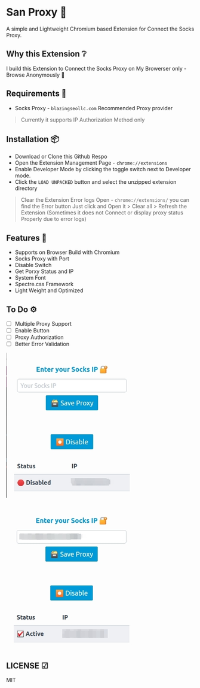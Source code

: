 # San Proxy 🔐

A simple and Lightweight Chromium based Extension for Connect the Socks Proxy.

## Why this Extension ❔

I build this Extension to Connect the Socks Proxy on My Browerser only - Browse Anonymously 👀

## Requirements 📃

- Socks Proxy - `blazingseollc.com` Recommended Proxy provider

> Currently it supports IP Authorization Method only

## Installation 📦

- Download or Clone this Github Respo
- Open the Extension Management Page - `chrome://extensions`
- Enable Developer Mode by clicking the toggle switch next to Developer mode.
- Click the `LOAD UNPACKED` button and select the unzipped extension directory

> Clear the Extension Error logs Open - `chrome://extensions/` you can find the Error button Just click and Open it > Clear all > Refresh the Extension (Sometimes it does not Connect or display proxy status Properly due to error logs)

## Features 💅

- Supports on Browser Build with Chromium
- Socks Proxy with Port
- Disable Switch
- Get Porxy Status and IP
- System Font
- Spectre.css Framework
- Light Weight and Optimized

## To Do ⚙

- [ ] Multiple Proxy Support
- [ ] Enable Button
- [ ] Proxy Authorization
- [ ] Better Error Validation

![san proxy](https://raw.githubusercontent.com/mskian/san-proxy/master/images/sanproxy-1.jpg)  

![san proxy](https://raw.githubusercontent.com/mskian/san-proxy/master/images/sanproxy-2.jpg)  

## LICENSE ☑

MIT
